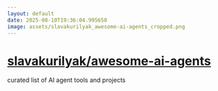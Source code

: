 ```yaml
---
layout: default
date: 2025-08-10T19:36:04.995650
image: assets/slavakurilyak_awesome-ai-agents_cropped.png
---
```


# [slavakurilyak/awesome-ai-agents](https://github.com/slavakurilyak/awesome-ai-agents)

curated list of AI agent tools and projects

